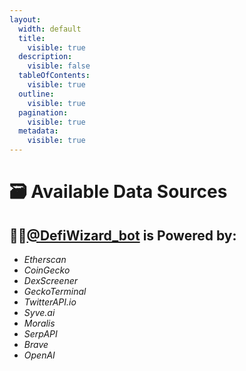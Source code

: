 ```yaml
---
layout:
  width: default
  title:
    visible: true
  description:
    visible: false
  tableOfContents:
    visible: true
  outline:
    visible: true
  pagination:
    visible: true
  metadata:
    visible: true
---
```


# 🗃️ Available Data Sources

## 🧙‍♂️[**@DefiWizard\_bot**](https://t.me/DefiWizard_Bot) is Powered by:

* _Etherscan_
* _CoinGecko_
* _DexScreener_
* _GeckoTerminal_
* _TwitterAPI.io_
* _Syve.ai_&#x20;
* _Moralis_
* _SerpAPI_
* _Brave_
* _OpenAI_
